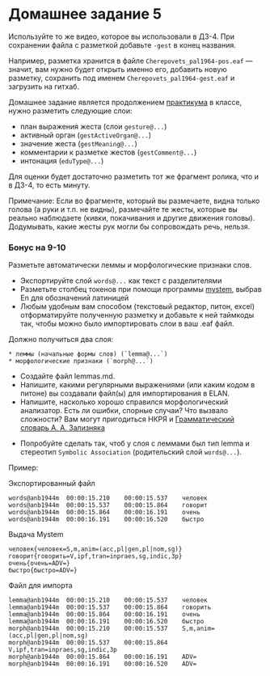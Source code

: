 # Домашнее задание 5

Используйте то же видео, которое вы использовали в ДЗ-4. При сохранении файла с разметкой добавьте `-gest` в конец названия.

Например, разметка хранится в файле `Cherepovets_pal1964-pos.eaf` — значит, вам нужно будет открыть именно его, добавить новую разметку, сохранить под именем `Cherepovets_pal1964-gest.eaf` и загрузить на гитхаб.

Домашнее задание является продолжением [практикума](https://github.com/olesar/lingdata/blob/gh-pages/practicum-elan-intonation.md) в классе, нужно разметить следующие слои:  

* план выражения жеста (слои `gesture@...`)
* активный орган (`gestActiveOrgan@...`)   
* значение жеста (`gestMeaning@...`)
* комментарии к разметке жестов (`gestComment@...`)
* интонация (`eduType@...`)

Для оценки будет достаточно разметить тот же фрагмент ролика, что и в ДЗ-4, то есть минуту.

Примечание: Если во фрагменте, который вы размечаете, видна только голова (а руки и т.п. не видны), размечайте те жесты, которые вы реально наблюдаете (кивки, покачивания и другие движения головы).
Додумывать, какие жесты рук могли бы сопровождать речь, нельзя.


### Бонус на 9-10

Разметьте автоматически леммы и морфологические признаки слов.

- Экспортируйте слой `words@...`  как текст с разделителями
- Разметьте столбец токенов при помощи программы [mystem](http://web-corpora.net/wsgi/mystemplus.wsgi/mystemplus/tagger/mystem/), выбрав En для обозначений латиницей 
- Любым удобным вам способом (текстовый редактор, питон, excel) отформатируйте полученную разметку и добавьте к ней таймкоды так, чтобы можно было импортировать слои в ваш .eaf файл.

Должно получиться два слоя:
```
* леммы (начальные формы слов) (`lemma@...`)
* морфологические признаки (`morph@...`)
```

- Создайте файл lemmas.md.
- Напишите, какими регулярными выражениями (или каким кодом в питоне) вы создавали файл(ы) для импортирования в ELAN.
- Напишите, насколько хорошо справился морфологический анализатор. Есть ли ошибки, спорные случаи? Что вызвало сложности?
Вам могут пригодиться НКРЯ и [Грамматический словарь А. А. Зализняка](https://gramdict.ru/contents)

* Попробуйте сделать так, чтоб у слоя с леммами был тип lemma и стереотип `Symbolic Association` (родительский слой `words@...`).

Пример:

Экспортированный файл
```
words@anb1944m	00:00:15.210	00:00:15.537	человек
words@anb1944m	00:00:15.537	00:00:15.864	говорит
words@anb1944m	00:00:15.864	00:00:16.191	очень
words@anb1944m	00:00:16.191	00:00:16.520	быстро
```
Выдача Mystem
```
человек{человек=S,m,anim=(acc,pl|gen,pl|nom,sg)}
говорит{говорить=V,ipf,tran=inpraes,sg,indic,3p}
очень{очень=ADV=}
быстро{быстро=ADV=}
```
Файл для импорта
```
lemma@anb1944m	00:00:15.210	00:00:15.537	человек
lemma@anb1944m	00:00:15.537	00:00:15.864	говорить
lemma@anb1944m	00:00:15.864	00:00:16.191	очень
lemma@anb1944m	00:00:16.191	00:00:16.520	быстро
morph@anb1944m	00:00:15.210	00:00:15.537	S,m,anim=(acc,pl|gen,pl|nom,sg)
morph@anb1944m	00:00:15.537	00:00:15.864	V,ipf,tran=inpraes,sg,indic,3p
morph@anb1944m	00:00:15.864	00:00:16.191	ADV=
morph@anb1944m	00:00:16.191	00:00:16.520	ADV=
```

